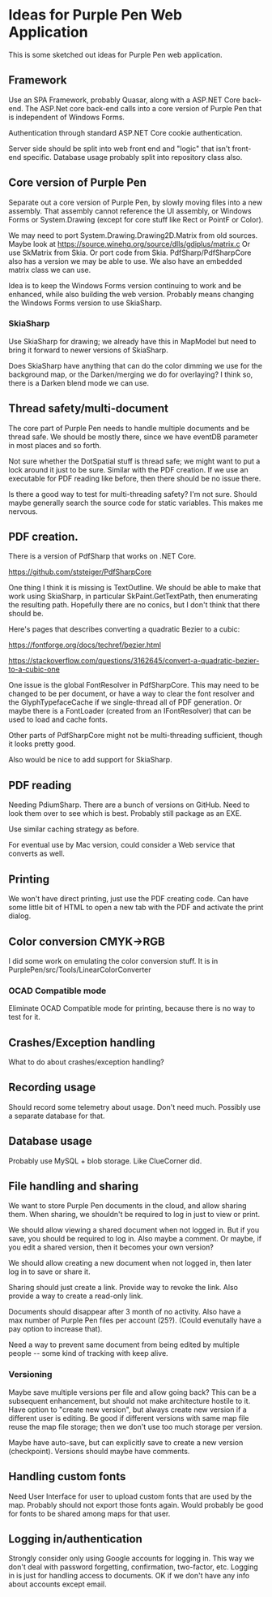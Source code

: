 # Ideas for Purple Pen Web Application

This is some sketched out ideas for Purple Pen web application.

## Framework

Use an SPA Framework, probably Quasar, along with a ASP.NET Core back-end. The
ASP.Net core back-end calls into a core version of Purple Pen that is independent
of Windows Forms.

Authentication through standard ASP.NET Core cookie authentication.

Server side should be split into web front end and "logic" that isn't
front-end specific. Database usage probably split into repository class
also.

## Core version of Purple Pen

Separate out a core version of Purple Pen, by slowly moving files into 
a new assembly. That assembly cannot reference the UI assembly, or 
Windows Forms or System.Drawing (except for core stuff like Rect or PointF
or Color).

We may need to port System.Drawing.Drawing2D.Matrix from old sources.
Maybe look at https://source.winehq.org/source/dlls/gdiplus/matrix.c
Or use SkMatrix from Skia. Or port code from Skia. PdfSharp/PdfSharpCore also
has a version we may be able to use. We also have an embedded matrix
class we can use.

Idea is to keep the Windows Forms version continuing to work and be enhanced,
while also building the web version. Probably means changing the Windows
Forms version to use SkiaSharp.

### SkiaSharp

Use SkiaSharp for drawing; we already have this in MapModel but need
to bring it forward to newer versions of SkiaSharp.

Does SkiaSharp have anything that can do the color dimming we
use for the background map, or the Darken/merging we do for overlaying?
I think so, there is a Darken blend mode we can use.

## Thread safety/multi-document

The core part of Purple Pen needs to handle multiple documents and 
be thread safe. We should be mostly there, since we have eventDB parameter
in most places and so forth.

Not sure whether the DotSpatial stuff is thread safe; we might want to 
put a lock around it just to be sure. Similar with the PDF creation.
If we use an executable for PDF reading like before, then there should be
no issue there.

Is there a good way to test for multi-threading safety? I'm not sure. Should
maybe generally search the source code for static variables. This makes me
nervous.

## PDF creation.

There is a version of PdfSharp that works on .NET Core. 

https://github.com/ststeiger/PdfSharpCore

One thing I think it is missing is TextOutline. We should be able to make
that work using SkiaSharp, in particular SkPaint.GetTextPath, then enumerating
the resulting path. Hopefully there are no conics, but I don't think
that there should be.

Here's pages that describes converting a quadratic Bezier to a cubic:

https://fontforge.org/docs/techref/bezier.html

https://stackoverflow.com/questions/3162645/convert-a-quadratic-bezier-to-a-cubic-one

One issue is the global FontResolver in PdfSharpCore. This may need to be changed
to be per document, or have a way to clear the font resolver and the GlyphTypefaceCache if we single-thread 
all of PDF generation. Or maybe there is a FontLoader (created from an IFontResolver) that
can be used to load and cache fonts.

Other parts of PdfSharpCore might not be multi-threading sufficient, though it looks pretty good.

Also would be nice to add support for SkiaSharp.

## PDF reading

Needing PdiumSharp. There are a bunch of versions on GitHub. Need to look
them over to see which is best. Probably still package as an EXE.

Use similar caching strategy as before.

For eventual use by Mac version, could consider a Web service that converts
as well.

## Printing

We won't have direct printing, just use the PDF creating code. Can have
some little bit of HTML to open a new tab with the PDF and activate
the print dialog.

## Color conversion CMYK->RGB

I did some work on emulating the color conversion stuff. It is in 
PurplePen/src/Tools/LinearColorConverter

### OCAD Compatible mode

Eliminate OCAD Compatible mode for printing, because there is no way to test for it.

## Crashes/Exception handling

What to do about crashes/exception handling?

## Recording usage

Should record some telemetry about usage. Don't need much. Possibly use a separate database
for that.

## Database usage

Probably use MySQL + blob storage. Like ClueCorner did.

## File handling and sharing

We want to store Purple Pen documents in the cloud, and allow sharing them. When sharing, we shouldn't
be required to log in just to view or print.

We should allow viewing a shared document when not logged in. But if you save, you should be 
required to log in. Also maybe a comment. Or maybe, if you edit a shared version,
then it becomes your own version?

We should allow creating a new document when not logged in, then later log in to save or share it. 

Sharing should just create a link. Provide way to revoke the link. Also provide a way to create 
a read-only link.

Documents should disappear after 3 month of no activity. Also have a  
max number of Purple Pen files per account (25?). (Could evenutally have a pay option to increase
that).

Need a way to prevent same document from being edited by multiple people -- some kind of tracking
with keep alive.

### Versioning

Maybe save multiple versions per file and allow going back? This can be a subsequent enhancement, but
should not make architecture hostile to it. Have option to "create new version", but always create new
version if a different user is editing. Be good if different versions with same map file reuse
the map file storage; then we don't use too much storage per version.

Maybe have auto-save, but can explicitly save to create a new version (checkpoint). Versions should
maybe have comments.

## Handling custom fonts 

Need User Interface for user to upload custom fonts that are used by the map. Probably should
not export those fonts again. Would probably be good for fonts to be shared among maps for that user.

## Logging in/authentication

Strongly consider only using Google accounts for logging in. This way we don't deal with password
forgetting, confirmation, two-factor, etc. Logging in is just for handling access to documents.
OK if we don't have any info about accounts except email.